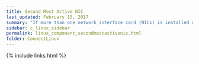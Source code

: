 ```yaml
---
title: Second Most Active NIC
last_updated: February 15, 2017
summary: "If more than one network interface card (NICs) is installed on this Linux host, this is the name of the network card that has the second-highest rate of packet transfers."
sidebar: c_linux_sidebar
permalink: linux_component_secondmostactivenic.html
folder: ConnectLinux
---
```


{% include links.html %}
